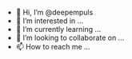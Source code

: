 - 👋 Hi, I’m @deepempuls
- 👀 I’m interested in ...
- 🌱 I’m currently learning ...
- 💞️ I’m looking to collaborate on ...
- 📫 How to reach me ...

<!---
deepempuls/deepempuls is a ✨ special ✨ repository because its `README.md` (this file) appears on your GitHub profile.
You can click the Preview link to take a look at your changes.
--->
